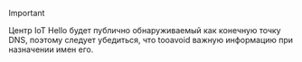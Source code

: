 > [!IMPORTANT]
> Центр IoT Hello будет публично обнаруживаемый как конечную точку DNS, поэтому следует убедиться, что tooavoid важную информацию при назначении имен его.
>

